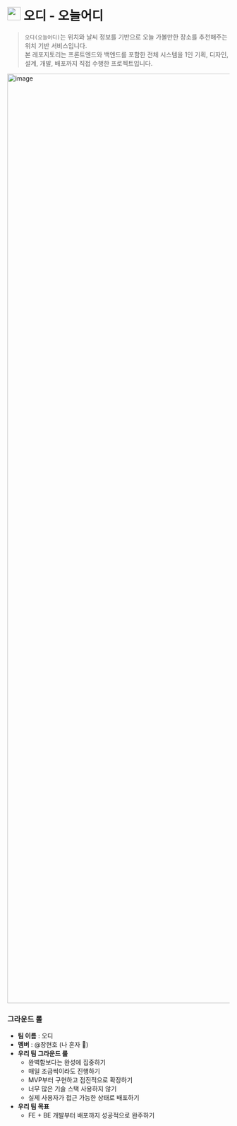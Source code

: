 # <img src="https://github.com/user-attachments/assets/3dab4b0c-3498-4ebe-bc56-1a17207d16d9" width="30px" height="30px"> 오디 - 오늘어디
> `오디(오늘어디)`는 위치와 날씨 정보를 기반으로 오늘 가볼만한 장소를 추천해주는 위치 기반 서비스입니다. <br>
> 본 레포지토리는 프론트엔드와 백엔드를 포함한 전체 시스템을 1인 기획, 디자인, 설계, 개발, 배포까지 직접 수행한 프로젝트입니다.



<img width="8192" height="2104" alt="image" src="https://github.com/user-attachments/assets/c6880575-adeb-438d-b13c-b2f07af18eea" />

### 그라운드 롤
- **팀 이름** : 오디
- **멤버** : @장현호 (나 혼자 🦾)
- **우리 팀 그라운드 룰**
    - 완벽함보다는 완성에 집중하기
    - 매일 조금씩이라도 진행하기
    - MVP부터 구현하고 점진적으로 확장하기
    - 너무 많은 기술 스택 사용하지 않기
    - 실제 사용자가 접근 가능한 상태로 배포하기
- **우리 팀 목표**
    - FE + BE 개발부터 배포까지 성공적으로 완주하기
